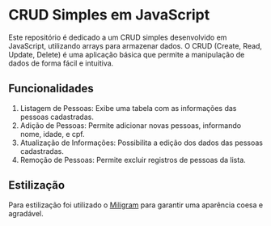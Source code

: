 # CRUD Simples em JavaScript

Este repositório é dedicado a um CRUD simples desenvolvido em JavaScript, utilizando arrays para armazenar dados. O CRUD (Create, Read, Update, Delete) é uma aplicação básica que permite a manipulação de dados de forma fácil e intuitiva.

## Funcionalidades

1. Listagem de Pessoas: Exibe uma tabela com as informações das pessoas cadastradas.
2. Adição de Pessoas: Permite adicionar novas pessoas, informando nome, idade, e cpf.
3. Atualização de Informações: Possibilita a edição dos dados das pessoas cadastradas.
4. Remoção de Pessoas: Permite excluir registros de pessoas da lista.

## Estilização 

Para estilização foi utilizado o [Miligram](https://milligram.io/) para garantir uma aparência coesa e agradável.
